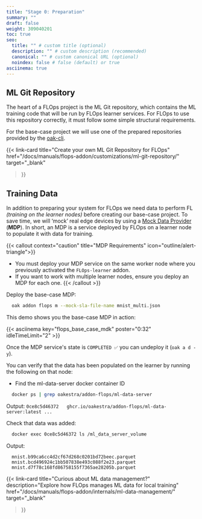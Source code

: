 ```yaml
---
title: "Stage 0: Preparation"
summary: ""
draft: false
weight: 309040201
toc: true
seo:
  title: "" # custom title (optional)
  description: "" # custom description (recommended)
  canonical: "" # custom canonical URL (optional)
  noindex: false # false (default) or true
asciinema: true
---
```


## ML Git Repository

The heart of a FLOps project is the ML Git repository, which contains the ML training code that will be run by FLOps learner services.
For FLOps to use this repository correctly, it must follow some simple structural requirements.

For the base-case project we will use one of the prepared repositories provided by the [oak-cli](/docs/getting-started/deploy-app/with-the-cli/).

{{< link-card
  title="Create your own ML Git Repository for FLOps"
  href="/docs/manuals/flops-addon/customizations/ml-git-repository/"
  target="_blank"
>}}


## Training Data

In addition to preparing your system for FLOps we need data to perform FL *(training on the learner nodes)* before creating our base-case project.
To save time, we will ‘mock’ real edge devices by using a [Mock Data Provider](/docs/manuals/flops-addon/internals/mock-data-providers/) (**MDP**).
In short, an MDP is a service deployed by FLOps on a learner node to populate it with data for training.

{{< callout context="caution" title="MDP Requirements" icon="outline/alert-triangle">}}
  - You must deploy your MDP service on the same worker node where you previously activated the `FLOps-learner` addon.
  - If you want to work with multiple learner nodes, ensure you deploy an MDP for each one.
{{< /callout >}}

Deploy the base-case MDP:
```bash
  oak addon flops m --mock-sla-file-name mnist_multi.json
```

This demo shows you the base-case MDP in action:

{{< asciinema key="flops_base_case_mdk" poster="0:32" idleTimeLimit="2" >}}

Once the MDP service's state is `COMPLETED ✅` you can undeploy it (`oak a d -y`).

You can verify that the data has been populated on the learner by running the following on that node:

- Find the ml-data-server docker container ID 
```bash
  docker ps | grep oakestra/addon-flops/ml-data-server
```
Output: `0ce8c5d46372   ghcr.io/oakestra/addon-flops/ml-data-server:latest ...`

Check that data was added:
```bash
  docker exec 0ce8c5d46372 ls /ml_data_server_volume  
```
Output:
```
  mnist.b99ca6cc4d2cf67d268c0201bd72beec.parquet
  mnist.bcd496924c1bb507838e493c088f2e23.parquet
  mnist.d7f78c168fd86758155f7365ae28205b.parquet
```

{{< link-card
  title="Curious about ML data management?"
  description="Explore how FLOps manages ML data for local training"
  href="/docs/manuals/flops-addon/internals/ml-data-management/"
  target="_blank"
>}}
